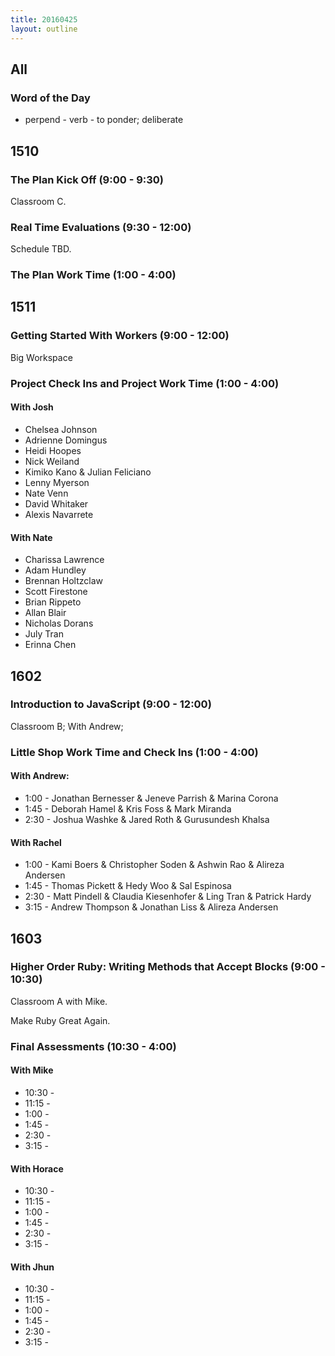 ```yaml
---
title: 20160425
layout: outline
---
```


## All

### Word of the Day
* perpend - verb - to ponder; deliberate


## 1510

### The Plan Kick Off (9:00 - 9:30)

Classroom C.

### Real Time Evaluations (9:30 - 12:00)

Schedule TBD.

### The Plan Work Time (1:00 - 4:00)


## 1511

### Getting Started With Workers (9:00 - 12:00)

Big Workspace

### Project Check Ins and Project Work Time (1:00 - 4:00)

#### With Josh

- Chelsea Johnson
- Adrienne Domingus
- Heidi Hoopes
- Nick Weiland
- Kimiko Kano & Julian Feliciano
- Lenny Myerson
- Nate Venn
- David Whitaker
- Alexis Navarrete

#### With Nate

- Charissa Lawrence
- Adam Hundley
- Brennan Holtzclaw
- Scott Firestone
- Brian Rippeto
- Allan Blair
- Nicholas Dorans
- July Tran
- Erinna Chen



## 1602

### Introduction to JavaScript (9:00 - 12:00)

Classroom B; With Andrew;

### Little Shop Work Time and Check Ins (1:00 - 4:00)

#### With Andrew:  

* 1:00 - Jonathan Bernesser & Jeneve Parrish & Marina Corona
* 1:45 - Deborah Hamel & Kris Foss & Mark Miranda
* 2:30 - Joshua Washke & Jared Roth & Gurusundesh Khalsa

#### With Rachel

* 1:00 - Kami Boers & Christopher Soden & Ashwin Rao & Alireza Andersen
* 1:45 - Thomas Pickett & Hedy Woo & Sal Espinosa
* 2:30 - Matt Pindell & Claudia Kiesenhofer & Ling Tran & Patrick Hardy
* 3:15 - Andrew Thompson & Jonathan Liss & Alireza Andersen

## 1603

### Higher Order Ruby: Writing Methods that Accept Blocks (9:00 - 10:30)

Classroom A with Mike.

Make Ruby Great Again.

### Final Assessments (10:30 - 4:00)

#### With Mike
* 10:30 -
* 11:15 -
* 1:00 -
* 1:45 -
* 2:30 -
* 3:15 -

#### With Horace
* 10:30 -
* 11:15 -
* 1:00 -
* 1:45 -
* 2:30 -
* 3:15 -

#### With Jhun
* 10:30 -
* 11:15 -
* 1:00 -
* 1:45 -
* 2:30 -
* 3:15 -
